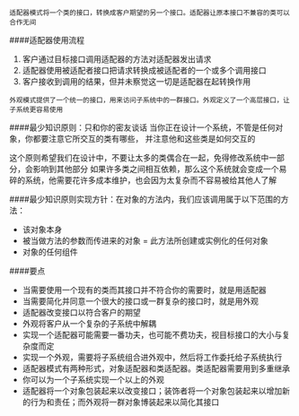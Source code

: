 ```
适配器模式将一个类的接口，转换成客户期望的另一个接口。适配器让原本接口不兼容的类可以合作无间
```

####适配器使用流程
1. 客户通过目标接口调用适配器的方法对适配器发出请求
2. 适配器使用被适配者接口把请求转换成被适配者的一个或多个调用接口
3. 客户接收到调用的结果，但并未察觉这一切是适配器在起转换作用

```
外观模式提供了一个统一的接口，用来访问子系统中的一群接口。外观定义了一个高层接口，让子系统更容易使用
```

####最少知识原则：只和你的密友谈话
当你正在设计一个系统，不管是任何对象，你都要注意它所交互的类有哪些，
并注意他和这些类是如何交互的

这个原则希望我们在设计中，不要让太多的类偶合在一起，免得修改系统中一部分，会影响到其他部分
如果许多类之间相互依赖，那么这个系统就会变成一个易碎的系统，他需要花许多成本维护，也会因为太复杂而不容易被给其他人了解

####最少知识原则实现方针：在对象的方法内，我们应该调用属于以下范围的方法：
- 该对象本身
- 被当做方法的参数而传进来的对象
= 此方法所创建或实例化的任何对象
- 对象的任何组件

####要点
- 当需要使用一个现有的类而其接口并不符合你的需要时，就是用适配器
- 当需要简化并同意一个很大的接口或一群复杂的接口时，就是用外观
- 适配器改变接口以符合客户的期望
- 外观将客户从一个复杂的子系统中解耦
- 实现一个适配器可能需要一番功夫，也可能不费功夫，视目标接口的大小与复杂度而定
- 实现一个外观，需要将子系统组合进外观中，然后将工作委托给子系统执行
- 适配器模式有两种形式，对象适配器和类适配器。类适配器需要用到多重继承
- 你可以为一个子系统实现一个以上的外观
- 适配器将一个对象包装起来以改变接口；装饰者将一个对象包装起来以增加新的行为和责任；而外观将一群对象博装起来以简化其接口
